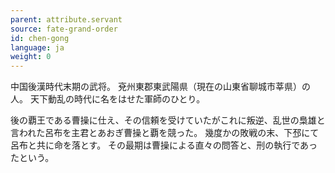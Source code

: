 ```yaml
---
parent: attribute.servant
source: fate-grand-order
id: chen-gong
language: ja
weight: 0
---
```


中国後漢時代末期の武将。
兗州東郡東武陽県（現在の山東省聊城市莘県）の人。
天下動乱の時代に名をはせた軍師のひとり。

後の覇王である曹操に仕え、その信頼を受けていたがこれに叛逆、乱世の梟雄と言われた呂布を主君とあおぎ曹操と覇を競った。
幾度かの敗戦の末、下邳にて呂布と共に命を落とす。
その最期は曹操による直々の問答と、刑の執行であったという。
